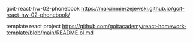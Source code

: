 goit-react-hw-02-phonebook  https://marcinmierzejewski.github.io/goit-react-hw-02-phonebook/


template react project https://github.com/goitacademy/react-homework-template/blob/main/README.pl.md
